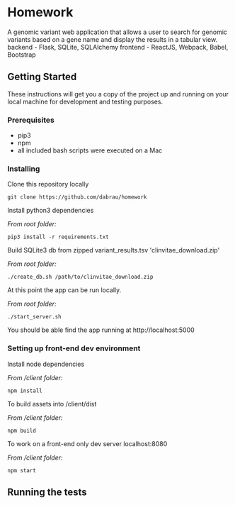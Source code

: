 # Homework

A genomic variant web application that allows a user to search for genomic variants based on a gene name and display the results in a tabular view.
backend - Flask, SQLite, SQLAlchemy
frontend - ReactJS, Webpack, Babel, Bootstrap

## Getting Started

These instructions will get you a copy of the project up and running on your local machine for development and testing purposes.

### Prerequisites

- pip3
- npm
- all included bash scripts were executed on a Mac

### Installing

Clone this repository locally

```
git clone https://github.com/dabrau/homework
```


Install python3 dependencies

*From root folder:*
```
pip3 install -r requirements.txt
```


Build SQLite3 db from zipped variant_results.tsv 'clinvitae_download.zip'

*From root folder:*
```
./create_db.sh /path/to/clinvitae_download.zip
```


At this point the app can be run locally.

*From root folder:*
```
./start_server.sh
```
You should be able find the app running at http://localhost:5000



### Setting up front-end dev environment

Install node dependencies

*From /client folder:*
```
npm install
```

To build assets into /client/dist

*From /client folder:*
```
npm build
```

To work on a front-end only dev server localhost:8080

*From /client folder:*
```
npm start
```


## Running the tests


